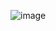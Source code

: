 ![image](https://github.com/HivanshD/HR-Report-SQL-Power-BI/assets/91084977/16a658d9-90df-4319-b3d4-f22d9188864c)

